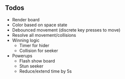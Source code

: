 ## Todos
- Render board
- Color based on space state
- Debounced movement (discrete key presses to move)
- Resolve all movement/collisions
- Winning logic
	-	Timer for hider
	-	Collision for seeker
- Powerups
	- Flash show board
	- Stun seeker
	- Reduce/extend time by 5s

